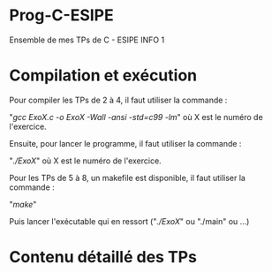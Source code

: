 # Prog-C-ESIPE
Ensemble de mes TPs de C - ESIPE INFO 1

# Compilation et exécution

Pour compiler les TPs de 2 à 4, il faut utiliser la commande :

"*gcc ExoX.c -o ExoX -Wall -ansi -std=c99 -lm*" où X est le numéro de l'exercice.

Ensuite, pour lancer le programme, il faut utiliser la commande :

"*./ExoX*" où X est le numéro de l'exercice.

Pour les TPs de 5 à 8, un makefile est disponible, il faut utiliser la commande :

"*make*"

Puis lancer l'exécutable qui en ressort ("*./ExoX*" ou "./main" ou ...)

# Contenu détaillé des TPs
